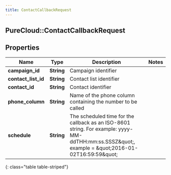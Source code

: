 ```yaml
---
title: ContactCallbackRequest
---
```

## PureCloud::ContactCallbackRequest

## Properties

|Name | Type | Description | Notes|
|------------ | ------------- | ------------- | -------------|
| **campaign_id** | **String** | Campaign identifier | |
| **contact_list_id** | **String** | Contact list identifier | |
| **contact_id** | **String** | Contact identifier | |
| **phone_column** | **String** | Name of the phone column containing the number to be called | |
| **schedule** | **String** | The scheduled time for the callback as an ISO-8601 string. For example: yyyy-MM-ddTHH:mm:ss.SSSZ\&quot;, example = \&quot;2016-01-02T16:59:59\&quot; | |
{: class="table table-striped"}



